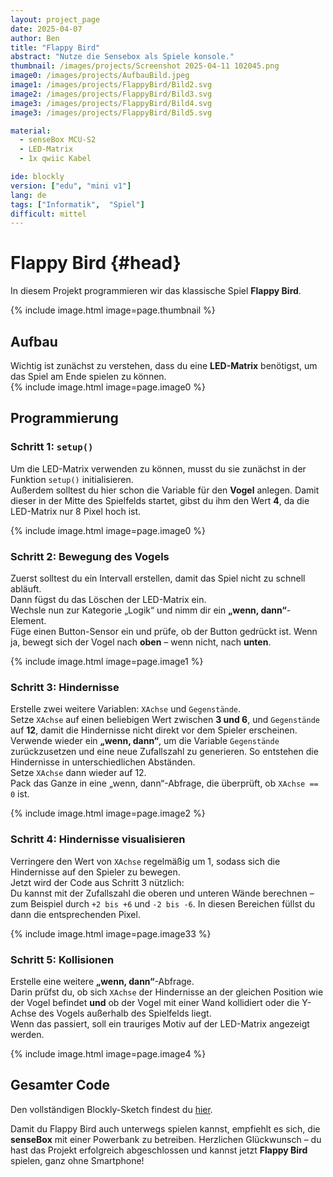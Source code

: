 ```yaml
---
layout: project_page
date: 2025-04-07
author: Ben
title: "Flappy Bird"
abstract: "Nutze die Sensebox als Spiele konsole."
thumbnail: /images/projects/Screenshot 2025-04-11 102045.png
image0: /images/projects/AufbauBild.jpeg
image1: /images/projects/FlappyBird/Bild2.svg
image2: /images/projects/FlappyBird/Bild3.svg
image3: /images/projects/FlappyBird/Bild4.svg
image3: /images/projects/FlappyBird/Bild5.svg

material:
  - senseBox MCU-S2
  - LED-Matrix
  - 1x qwiic Kabel

ide: blockly
version: ["edu", "mini v1"]
lang: de
tags: ["Informatik",  "Spiel"]
difficult: mittel
---
```


# Flappy Bird {#head}

In diesem Projekt programmieren wir das klassische Spiel **Flappy Bird**.

{% include image.html image=page.thumbnail %}

## Aufbau

Wichtig ist zunächst zu verstehen, dass du eine **LED-Matrix** benötigst, um das Spiel am Ende spielen zu können.  
{% include image.html image=page.image0 %}

## Programmierung

### Schritt 1: `setup()`

Um die LED-Matrix verwenden zu können, musst du sie zunächst in der Funktion `setup()` initialisieren.  
Außerdem solltest du hier schon die Variable für den **Vogel** anlegen. Damit dieser in der Mitte des Spielfelds startet, gibst du ihm den Wert **4**, da die LED-Matrix nur 8 Pixel hoch ist.

{% include image.html image=page.image0 %}

### Schritt 2: Bewegung des Vogels

Zuerst solltest du ein Intervall erstellen, damit das Spiel nicht zu schnell abläuft.  
Dann fügst du das Löschen der LED-Matrix ein.  
Wechsle nun zur Kategorie „Logik“ und nimm dir ein **„wenn, dann“**-Element.  
Füge einen Button-Sensor ein und prüfe, ob der Button gedrückt ist. Wenn ja, bewegt sich der Vogel nach **oben** – wenn nicht, nach **unten**.

{% include image.html image=page.image1 %}

### Schritt 3: Hindernisse

Erstelle zwei weitere Variablen: `XAchse` und `Gegenstände`.  
Setze `XAchse` auf einen beliebigen Wert zwischen **3 und 6**, und `Gegenstände` auf **12**, damit die Hindernisse nicht direkt vor dem Spieler erscheinen.  
Verwende wieder ein **„wenn, dann“**, um die Variable `Gegenstände` zurückzusetzen und eine neue Zufallszahl zu generieren. So entstehen die Hindernisse in unterschiedlichen Abständen.  
Setze `XAchse` dann wieder auf 12.  
Pack das Ganze in eine „wenn, dann“-Abfrage, die überprüft, ob `XAchse == 0` ist.

{% include image.html image=page.image2 %}

### Schritt 4: Hindernisse visualisieren

Verringere den Wert von `XAchse` regelmäßig um 1, sodass sich die Hindernisse auf den Spieler zu bewegen.  
Jetzt wird der Code aus Schritt 3 nützlich:  
Du kannst mit der Zufallszahl die oberen und unteren Wände berechnen – zum Beispiel durch `+2 bis +6` und `-2 bis -6`. In diesen Bereichen füllst du dann die entsprechenden Pixel.

{% include image.html image=page.image33 %}

### Schritt 5: Kollisionen

Erstelle eine weitere **„wenn, dann“**-Abfrage.  
Darin prüfst du, ob sich `XAchse` der Hindernisse an der gleichen Position wie der Vogel befindet **und** ob der Vogel mit einer Wand kollidiert oder die Y-Achse des Vogels außerhalb des Spielfelds liegt.  
Wenn das passiert, soll ein trauriges Motiv auf der LED-Matrix angezeigt werden.

{% include image.html image=page.image4 %}

## Gesamter Code

Den vollständigen Blockly-Sketch findest du [hier]().

Damit du Flappy Bird auch unterwegs spielen kannst, empfiehlt es sich, die **senseBox** mit einer Powerbank zu betreiben.  Herzlichen Glückwunsch – du hast das Projekt erfolgreich abgeschlossen und kannst jetzt **Flappy Bird** spielen, ganz ohne Smartphone!